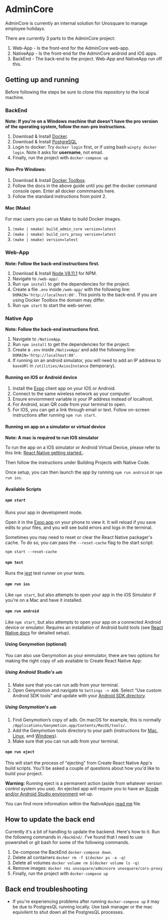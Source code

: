 # AdminCore

AdminCore is currently an internal solution for Unosquare to manage employee holidays.

There are currently 3 parts to the AdminCore project:
1. Web-App - Is the front-end for the AdminCore web-app.
2. NativeApp - Is the front-end for the AdminCore android and iOS apps.
3. BackEnd - The back-end to the project. Web-App and NativeApp run off this.

## Getting up and running
Before following the steps be sure to clone this repository to the local machine.

### BackEnd
**Note: If you're on a Windows machine that doesn't have the pro version of the operating system, follow the non-pro instructions.**

1. Download & Install [Docker](https://www.docker.com/products/docker-desktop).
2. Download & Install [PostgreSQL](https://www.postgresql.org/download/)
3. Login to docker: Try `docker login` first, or if using bash `winpty docker login`. Note it asks for **username**, not email.
4. Finally, run the project with `docker-compose up`

#### Non-Pro Windows:

1. Download & Install [Docker Toolbox](https://docs.docker.com/toolbox/toolbox_install_windows/).
2. Follow the docs in the above guide until you get the docker command console open. Enter all docker commmands here.
3. Follow the standard instructions from point 2.

#### Mac (Make)
For mac users you can us Make to build Docker images.
1. `(make | nmake) build_admin_core version=latest`
2. `(make | nmake) build_cors_proxy version=latest`
3. `(make | nmake) version=latest`


### Web-App
**Note: Follow the back-end instructions first.**

1. Download & Install [Node V8.11.1](https://nodejs.org/en/download/releases/) for NPM.
2. Navigate to `/web-app/`.
3. Run `npm install` to get the dependencies for the project.
4. Create a file `.env` inside `/web-app/` with the following line: `DOMAIN='http://localhost:80'`. This points to the back-end. If you are using Docker Toolbox the domain may differ.
5. Run `npm start` to start the web-server.

### Native App
**Note: Follow the back-end instructions first.**

1. Navigate to `/NativeApp`.
2. Run `npm install` to get the dependencies for the project.
3. Create a `.env` inside `/NativeApp/` and add the following line: `DOMAIN='http://localhost:80'`.
4. If running on an android simulator, you will need to add an IP address to `baseURl` in `/utilities/AxiosInstance` (temporary).

#### Running on IOS or Android device
1. Install the [Expo](https://expo.io) client app on your IOS or Android.
2. Connect to the same wireless network as your computer.
3. Ensure enviornment variable is your IP address instead of localhost.
3. For Android, scan QR code from your terminal to open.
4. For IOS, you can get a link through email or text. Follow on-screen instructions after running `npm run start`.

#### Running on app on a simulator or virtual device
**Note: A mac is required to run IOS simulator**

To run the app on a IOS simulator or Android Virtual Device, please refer to this link: [React Native getting started.](https://facebook.github.io/react-native/docs/getting-started).

Then follow the instructions under Building Projects with Native Code.

Once setup, you can then launch the app by running `npm run android` or `npm run ios`.

#### Available Scripts
##### `npm start`

Runs your app in development mode.

Open it in the [Expo app](https://expo.io) on your phone to view it. It will reload if you save edits to your files, and you will see build errors and logs in the terminal.

Sometimes you may need to reset or clear the React Native packager's cache. To do so, you can pass the `--reset-cache` flag to the start script:

```
npm start --reset-cache
```

#### `npm test`

Runs the [jest](https://github.com/facebook/jest) test runner on your tests.

#### `npm run ios`

Like `npm start`, but also attempts to open your app in the iOS Simulator if you're on a Mac and have it installed.

#### `npm run android`

Like `npm start`, but also attempts to open your app on a connected Android device or emulator. Requires an installation of Android build tools (see [React Native docs](https://facebook.github.io/react-native/docs/getting-started.html) for detailed setup). 

#### Using Genymotion (optional)
You can also use Genymotion as your emmulator, there are two options for making the right copy of `adb` available to Create React Native App:

##### Using Android Studio's `adb`

1. Make sure that you can run adb from your terminal.
2. Open Genymotion and navigate to `Settings -> ADB`. Select “Use custom Android SDK tools” and update with your [Android SDK directory](https://stackoverflow.com/questions/25176594/android-sdk-location).

##### Using Genymotion's `adb`

1. Find Genymotion’s copy of adb. On macOS for example, this is normally `/Applications/Genymotion.app/Contents/MacOS/tools/`.
2. Add the Genymotion tools directory to your path (instructions for [Mac](http://osxdaily.com/2014/08/14/add-new-path-to-path-command-line/), [Linux](http://www.computerhope.com/issues/ch001647.htm), and [Windows](https://www.howtogeek.com/118594/how-to-edit-your-system-path-for-easy-command-line-access/)).
3. Make sure that you can run adb from your terminal.

#### `npm run eject`

This will start the process of "ejecting" from Create React Native App's build scripts. You'll be asked a couple of questions about how you'd like to build your project.

**Warning:** Running eject is a permanent action (aside from whatever version control system you use). An ejected app will require you to have an [Xcode and/or Android Studio environment](https://facebook.github.io/react-native/docs/getting-started.html) set up.

You can find more information within the NativeApps [read me](https://github.com/UnosquareBelfast/AdminCore/tree/develop/NativeApp) file.


## How to update the back end
Currently it's a bit of handling to update the backend. Here's how to it. Run the following commands in `/BackEnd/`. I've found that I need to use powershell or git bash for some of the following commands.

1. De-compose the BackEnd `docker-compose down`.
2. Delete all containers `docker rm -f $(docker ps -a -q)`
3. Delete all volumes `docker volume rm $(docker volume ls -q)`
4. Remove images: `docker rmi unosquare/admincore unosquare/cors-proxy`
4. Finally, run the project with `docker-compose up`

## Back end troubleshooting
- If you're experiencing problems after running `docker-compose up` it may be due to PostgresQL running locally. Use task manager or the mac equivilent to shut down all the PostgresQL processes.

